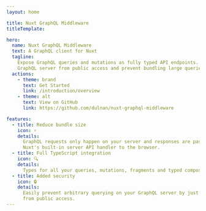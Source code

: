 ```yaml
---
layout: home

title: Nuxt GraphQL Middleware
titleTemplate:

hero:
  name: Nuxt GraphQL Middleware
  text: A GraphQL client for Nuxt
  tagline:
    Expose GraphQL queries and mutations as fully typed API endpoints. Hide your
    GraphQL server from public access and prevent bundling large queries.
  actions:
    - theme: brand
      text: Get Started
      link: /introduction/overview
    - theme: alt
      text: View on GitHub
      link: https://github.com/dulnan/nuxt-graphql-middleware

features:
  - title: Reduce bundle size
    icon: ⚡
    details:
      GraphQL requests only happen on your server and responses are passed via
      Nuxt's built-in server API handler to the browser.
  - title: Full TypeScript integration
    icon: 🔍
    details:
      Types for all your queries, mutations, fragments and typed composables.
  - title: Added security
    icon: 🔒
    details:
      Easily prevent arbitrary querying on your GraphQL server by just hiding it
      from public access.
---
```

